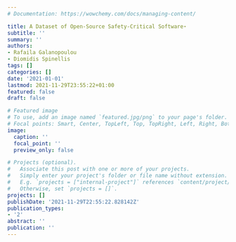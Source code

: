 ```yaml
---
# Documentation: https://wowchemy.com/docs/managing-content/

title: A Dataset of Open-Source Safety-Critical Software⋆
subtitle: ''
summary: ''
authors:
- Rafaila Galanopoulou
- Diomidis Spinellis
tags: []
categories: []
date: '2021-01-01'
lastmod: 2021-11-29T23:55:22+01:00
featured: false
draft: false

# Featured image
# To use, add an image named `featured.jpg/png` to your page's folder.
# Focal points: Smart, Center, TopLeft, Top, TopRight, Left, Right, BottomLeft, Bottom, BottomRight.
image:
  caption: ''
  focal_point: ''
  preview_only: false

# Projects (optional).
#   Associate this post with one or more of your projects.
#   Simply enter your project's folder or file name without extension.
#   E.g. `projects = ["internal-project"]` references `content/project/deep-learning/index.md`.
#   Otherwise, set `projects = []`.
projects: []
publishDate: '2021-11-29T22:55:22.828142Z'
publication_types:
- '2'
abstract: ''
publication: ''
---
```

